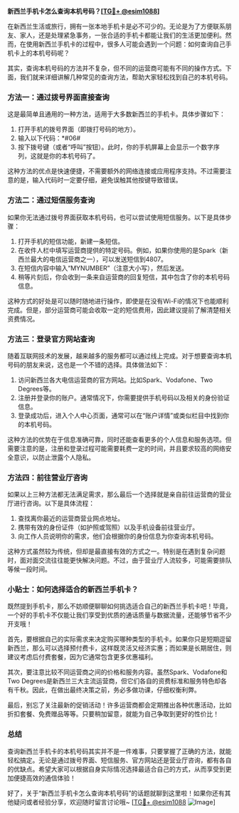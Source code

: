 **新西兰手机卡怎么查询本机号码？[[TG💪+ @esim1088](https://t.me/s/esim1088)]**

在新西兰生活或旅行，拥有一张本地手机卡是必不可少的。无论是为了方便联系朋友、家人，还是处理紧急事务，一张合适的手机卡都能让我们的生活更加便利。然而，在使用新西兰手机卡的过程中，很多人可能会遇到一个问题：如何查询自己手机卡上的本机号码呢？

其实，查询本机号码的方法并不复杂，但不同的运营商可能有不同的操作方式。下面，我们就来详细讲解几种常见的查询方法，帮助大家轻松找到自己的本机号码。

### 方法一：通过拨号界面直接查询

这是最简单且通用的一种方法，适用于大多数新西兰的手机卡。具体步骤如下：

1. 打开手机的拨号界面（即拨打号码的地方）。
2. 输入以下代码：*#06#
3. 按下拨号键（或者“呼叫”按钮）。此时，你的手机屏幕上会显示一个数字序列，这就是你的本机号码了。

这种方法的优点是快速便捷，不需要额外的网络连接或应用程序支持。不过需要注意的是，输入代码时一定要仔细，避免误触其他按键导致错误。

### 方法二：通过短信服务查询

如果你无法通过拨号界面获取本机号码，也可以尝试使用短信服务。以下是具体步骤：

1. 打开手机的短信功能，新建一条短信。
2. 在收件人栏中填写运营商提供的特定号码。例如，如果你使用的是Spark（新西兰最大的电信运营商之一），可以发送短信到4807。
3. 在短信内容中输入“MYNUMBER”（注意大小写），然后发送。
4. 稍等片刻后，你会收到一条来自运营商的回复短信，其中包含了你的本机号码信息。

这种方式的好处是可以随时随地进行操作，即使是在没有Wi-Fi的情况下也能顺利完成。但是，部分运营商可能会收取一定的短信费用，因此建议提前了解清楚相关资费情况。

### 方法三：登录官方网站查询

随着互联网技术的发展，越来越多的服务都可以通过线上完成。对于想要查询本机号码的朋友来说，这也是一个不错的选择。具体做法如下：

1. 访问新西兰各大电信运营商的官方网站。比如Spark、Vodafone、Two Degrees等。
2. 注册并登录你的账户。通常情况下，你需要提供手机号码以及相关的身份验证信息。
3. 登录成功后，进入个人中心页面，通常可以在“账户详情”或类似栏目中找到你的本机号码。

这种方法的优势在于信息准确可靠，同时还能查看更多的个人信息和服务选项。但需要注意的是，注册和登录过程可能需要耗费一定的时间，并且要求较高的网络安全意识，以防止泄露个人隐私。

### 方法四：前往营业厅咨询

如果以上三种方法都无法满足需求，那么最后一个选择就是亲自前往运营商的营业厅进行咨询。以下是具体流程：

1. 查找离你最近的运营商营业网点地址。
2. 携带有效的身份证件（如护照或驾照）以及手机设备前往营业厅。
3. 向工作人员说明你的需求，他们会根据你的身份信息为你查询本机号码。

这种方式虽然较为传统，但却是最直接有效的方式之一。特别是在遇到复杂问题时，面对面交流往往能更快解决问题。不过，由于营业厅人流较多，可能需要排队等候一段时间。

### 小贴士：如何选择适合的新西兰手机卡？

既然提到手机卡，那么不妨顺便聊聊如何挑选适合自己的新西兰手机卡吧！毕竟，一个好的手机卡不仅能让我们享受到优质的通话质量与数据流量，还能够节省不少开支哦！

首先，要根据自己的实际需求来决定购买哪种类型的手机卡。如果你只是短期逗留新西兰，那么可以选择预付费卡，这样既灵活又经济实惠；而如果是长期居住，则建议考虑后付费套餐，因为它通常包含更多优惠福利。

其次，要注意比较不同运营商之间的价格和服务内容。虽然Spark、Vodafone和Two Degrees是新西兰三大主流运营商，但它们各自的资费标准和服务特色却各有千秋。因此，在做出最终决策之前，务必多做功课，仔细权衡利弊。

最后，别忘了关注最新的促销活动！许多运营商都会定期推出各种优惠活动，比如折扣套餐、免费赠品等等。只要稍加留意，就能为自己争取到更好的性价比！

### 总结

查询新西兰手机卡的本机号码其实并不是一件难事，只要掌握了正确的方法，就能轻松搞定。无论是通过拨号界面、短信服务、官方网站还是营业厅咨询，都有各自的优缺点。希望大家可以根据自身实际情况选择最适合自己的方式，从而享受到更加便捷高效的通信体验！

好了，关于“新西兰手机卡怎么查询本机号码”的话题就聊到这里啦！如果你还有其他疑问或者经验分享，欢迎随时留言讨论哦~ [[TG💪+ @esim1088](https://t.me/s/esim1088) ![Image](https://i.postimg.cc/4NQfJmqS/Snipaste-2025-05-13-00-14-12.png)]